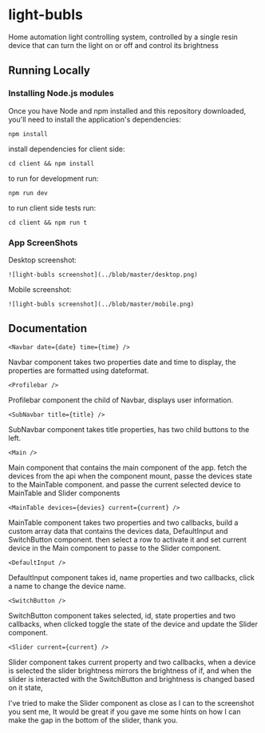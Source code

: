 # light-bubls

Home automation light controlling system, controlled by a single resin device that can turn the light on or off and control its brightness

## Running Locally

### Installing Node.js modules

Once you have Node and npm installed and this repository downloaded, you'll need
to install the application's dependencies:

    npm install

install dependencies for client side:

    cd client && npm install

to run for development run:
	
	npm run dev

to run client side tests run:

	cd client && npm run t

### App ScreenShots

Desktop screenshot:
	
	![light-bubls screenshot](../blob/master/desktop.png)

Mobile screenshot:
	
	![light-bubls screenshot](../blob/master/mobile.png)

## Documentation

	<Navbar date={date} time={time} />

Navbar component takes two properties date and time to display, the properties are formatted using dateformat.

	<Profilebar />

Profilebar component the child of Navbar, displays user information.

	<SubNavbar title={title} />

SubNavbar component takes title properties, has two child buttons to the left.

	<Main />

Main component that contains the main component of the app.
fetch the devices from the api when the component mount,
passe the devices state to the MainTable component.
and passe the current selected device to MainTable and Slider components

	<MainTable devices={devies} current={current} />

MainTable component takes two properties and two callbacks,
build a custom array data that contains the devices data, DefaultInput and SwitchButton component. then select a row to activate it and set current device in the Main component to passe to the Slider component.

	<DefaultInput />

DefaultInput component takes id, name properties and two callbacks,
click a name to change the device name.

	<SwitchButton />

SwitchButton component takes selected, id, state properties and two callbacks,
when clicked toggle the state of the device and update the Slider component.

	<Slider current={current} />

Slider component takes current property and two callbacks,
when a device is selected the slider brightness mirrors the brightness
of if, and when the slider is interacted with the SwitchButton and brightness
is changed based on it state,

I've tried to make the Slider component as close as  I can to the screenshot you sent me, It would be great if you gave me some hints on how I can make the gap in the bottom of the slider, thank you.